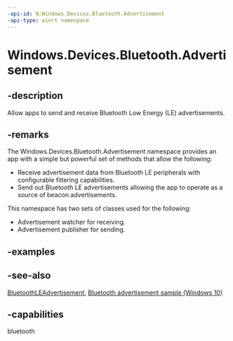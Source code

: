 ```yaml
---
-api-id: N:Windows.Devices.Bluetooth.Advertisement
-api-type: winrt namespace
---
```


# Windows.Devices.Bluetooth.Advertisement

## -description

Allow apps to send and receive Bluetooth Low Energy (LE) advertisements.

## -remarks

The Windows.Devices.Bluetooth.Advertisement namespace provides an app with a simple but powerful set of methods that allow the following:

+ Receive advertisement data from Bluetooth LE peripherals with configurable filtering capabilities.
+ Send out Bluetooth LE advertisements allowing the app to operate as a source of beacon advertisements.

This namespace has two sets of classes used for the following:

+ Advertisement watcher for receiving.
+ Advertisement publisher for sending.

## -examples

## -see-also

[BluetoothLEAdvertisement](bluetoothleadvertisement.md), [Bluetooth advertisement sample (Windows 10)](https://go.microsoft.com/fwlink/p/?LinkId=619990)

## -capabilities

bluetooth
